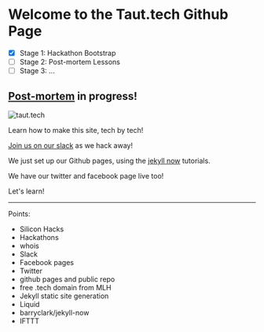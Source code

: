# Welcome to the Taut.tech Github Page

- [x] Stage 1: Hackathon Bootstrap
- [ ] Stage 2: Post-mortem Lessons
- [ ] Stage 3: ...

## [Post-mortem](http://taut.tech/post-mortem) in progress!

![taut.tech](http://i.imgur.com/wlwBJvg.png)

Learn how to make this site, tech by tech!

[Join us on our slack](https://publicslack.com/slacks/taut-tech/invites/new) as we hack away!

We just set up our Github pages, using the [jekyll now](https://github.com/barryclark/jekyll-now) tutorials.

We have our twitter and facebook page live too!

Let's learn!

---

Points:
* Silicon Hacks
* Hackathons
* whois
* Slack
* Facebook pages
* Twitter
* github pages and public repo
* free .tech domain from MLH
* Jekyll static site generation
* Liquid
* barryclark/jekyll-now
* IFTTT

